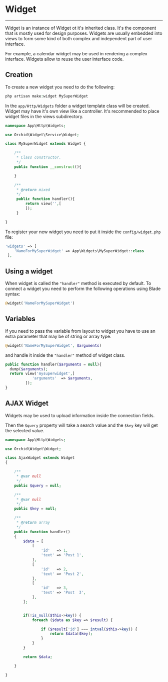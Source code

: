 # Widget
----------

Widget is an instance of Widget ot it's inherited class. It's the component that is mostly used for design purposes. Widgets are usually embedded into views to form some kind of both complex and independent part of user interface.


For example, a calendar wiidget may be used in rendering a complex interface. Widgets allow to reuse the user interface code.

## Creation
	
To create a new widget you need to do the following:

```php
php artisan make:widget MySuperWidget
```

In the `app/Http/Widgets` folder a widget template class will be created. Widget may have it's own view like a controller.
It's recommended to place widget files in the views subdirectory.

```php
namespace App\Http\Widgets;

use Orchid\Widget\Service\Widget;

class MySuperWidget extends Widget {

    /**
     * Class constructor.
     */
    public function __construct(){

    }

    /**
     * @return mixed
     */
     public function handler(){
         return view('',[
         ]);
     }

}
```


To register your new widget you need to put it inside the `config/widget.php` file:

```php
'widgets' => [
    'NameForMySuperWidget' => App\Widgets\MySuperWidget::class
 ],
```
	


## Using a widget


When widget is called the  `"handler"` method is executed by default.
To connect a widget you need to perform the following operations using Blade syntax:
```php
@widget('NameForMySuperWidget')
```

## Variables

If you need to pass the variable from layout to widget you have to use an extra parameter that may be of string or array type.
```php
@widget('NameForMySuperWidget', $arguments)
```
and handle it inside the `"handler"` method of widget class.
```php
public function handler($arguments = null){
  dump($arguments);
  return view('mysuperwidget',[
            'arguments'  => $arguments,
         ]);
}
```

## AJAX Widget

Widgets may be used to upload information inside the connection fields.

Then the `$query` property will take a search value and the `$key` key will get the selected value.


```php
namespace App\Http\Widgets;

use Orchid\Widget\Widget;

class AjaxWidget extends Widget
{

    /**
     * @var null
     */
    public $query = null;

    /**
     * @var null
     */
    public $key = null;

    /**
     * @return array
     */
    public function handler()
    {
        $data = [
            [
                'id'   => 1,
                'text' => 'Post 1',
            ],
            [
                'id'   => 2,
                'text' => 'Post 2',
            ],
            [
                'id'   => 3,
                'text' => 'Post  3',
            ],
        ];


        if(!is_null($this->key)) {
            foreach ($data as $key => $result) {

                if ($result['id'] === intval($this->key)) {
                    return $data[$key];
                }
            }
        }

        return $data;

    }

}

```
